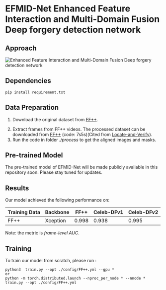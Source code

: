 # EFMID-Net Enhanced Feature Interaction and Multi-Domain Fusion Deep forgery detection network

## Approach

![Enhanced Feature Interaction and Multi-Domain Fusion Deep forgery detection network
](Framework.jpg)

## Dependencies
```
pip install requirement.txt
```

## Data Preparation
1. Download the original dataset from [FF++](https://github.com/ondyari/FaceForensics).
<!---2. Download the landmark detector from [here](https://github.com/codeniko/shape_predictor_81_face_landmarks).-->
2. Extract frames from FF++ videos. The processed dataset can be downloaded from [FF++](https://pan.baidu.com/s/1ZHm-WCiPjor2Tz2IsuojvA) (code: 7s5s)(Cited from [Locate-and-Verify](https://github.com/sccsok/Locate-and-Verify)).
4. Run the code in folder *./process* to get the aligned images and masks.

##  Pre-trained Model
The pre-trained model of EFMID-Net will be made publicly available in this repository soon. Please stay tuned for updates.


## Results

Our model achieved the following performance on:

| Training Data | Backbone        | FF++       | Celeb-DFv1   | Celeb-DFv2       | 
| ------------- | --------------- | ---------- | ----------   | ---------- |
| FF++          | Xception        | 0.998      | 0.938        | 0.995     |
Note: the metric is *frame-level AUC*.
## Training

To train our model from scratch, please run :

```
python3  train.py --opt ./config/FF++.yml --gpu *
or
python -m torch.distributed.launch --nproc_per_node * --nnode * train.py --opt ./config/FF++.yml
```

